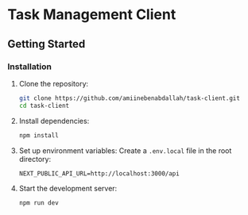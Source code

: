 # Task Management Client

## Getting Started

### Installation

1. Clone the repository:
   ```bash
   git clone https://github.com/amiinebenabdallah/task-client.git
   cd task-client
   ```

2. Install dependencies:
   ```bash
   npm install
   ```

3. Set up environment variables:
   Create a `.env.local` file in the root directory:
   ```
   NEXT_PUBLIC_API_URL=http://localhost:3000/api
   ```

4. Start the development server:
   ```bash
   npm run dev
   ```